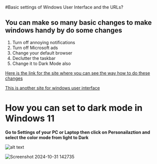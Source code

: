 #Basic settings of Windows User Interface and the URLs?

## You can make so many basic changes to make windows handy by do some changes

1. Turn off annoying notifications
1. Turn off Microsoft ads
1. Change your default browser
1. Declutter the taskbar
1. Change it to Dark Mode also

[Here is the link for the site where you can see the way how to do these changes](https://www.pcworld.com/article/1782303/5-crucial-windows-11-settings-you-need-to-change-asap.html)

[This is another site for windows user interface](https://www.pcmag.com/explainers/best-windows-11-tips-and-tricks)


# How you can set to dark mode in Windows 11

  **Go to Settings of your PC or Laptop then click on Personailaztion and select the color mode from light to Dark**
  
![alt text](https://github.com/user-attachments/assets/b1fddb0d-2489-4a11-b005-b11e401d27f2)

![Screenshot 2024-10-31 142735](https://github.com/user-attachments/assets/356feb3d-9224-4a1e-92f3-ed800d72eb97)

